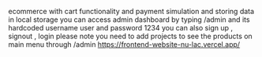ecommerce with cart functionality and payment simulation and storing data in local storage
you can access admin dashboard by typing /admin and its hardcoded username user and password 1234
you can also sign up , signout , login
please note you need to add projects to see the products on main menu through /admin
https://frontend-website-nu-lac.vercel.app/
